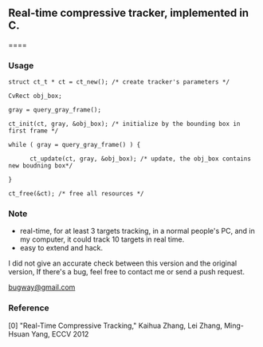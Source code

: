 ## Real-time compressive tracker, implemented in C.
====

### Usage
```
struct ct_t * ct = ct_new(); /* create tracker's parameters */

CvRect obj_box;

gray = query_gray_frame();

ct_init(ct, gray, &obj_box); /* initialize by the bounding box in first frame */

while ( gray = query_gray_frame() ) {

      ct_update(ct, gray, &obj_box); /* update, the obj_box contains new boudning box*/

}

ct_free(&ct); /* free all resources */
```

### Note

* real-time, for at least 3 targets tracking, in a normal people's PC,
   and in my computer, it could track 10 targets in real time.
* easy to extend and hack.

I did not give an accurate check between this version and  the original version, If there's a bug, feel free to contact me or send a push request.

bugway@gmail.com

### Reference
[0] "Real-Time Compressive Tracking," Kaihua Zhang, Lei Zhang, Ming-Hsuan Yang, ECCV 2012